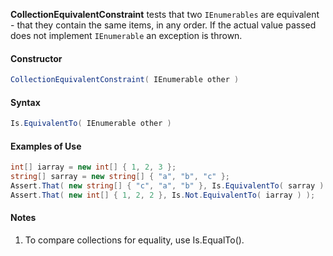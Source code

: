 **CollectionEquivalentConstraint** tests that two `IEnumerables` are equivalent - that they contain
the same items, in any order. If the actual value passed does not implement `IEnumerable` an exception is thrown.

<h4>Constructor</h4>

```C#
CollectionEquivalentConstraint( IEnumerable other )
```

<h4>Syntax</h4>

```C#
Is.EquivalentTo( IEnumerable other )
```

<h4>Examples of Use</h4>

```C#
int[] iarray = new int[] { 1, 2, 3 };
string[] sarray = new string[] { "a", "b", "c" };
Assert.That( new string[] { "c", "a", "b" }, Is.EquivalentTo( sarray ) );
Assert.That( new int[] { 1, 2, 2 }, Is.Not.EquivalentTo( iarray ) );
```

<h4>Notes</h4>

1. To compare collections for equality, use Is.EqualTo().

